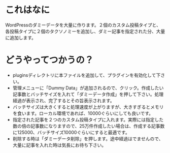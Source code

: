 # これはなに
WordPressのダミーデータを大量に作ります。２個のカスタム投稿タイプと、各投稿タイプに２個のタクソノミーを追加し、ダミー記事を指定された分、大量に追加します。

# どうやってつかうの？
- pluginsディレクトリに本ファイルを追加して、プラグインを有効化して下さい。
- 管理メニューに「Dummy Data」が追加されるので、クリック。作成したい記事数とバッチサイズを入れて「ダミーデータ作成」を押して下さい。処理経過が表示され、完了するとその旨表示されます。
- バッチサイズは大きくすると処理速度が上がりますが、大きすぎるとメモリを食います。ローカル環境であれば、10000ぐらいにしても良いです。
- 指定された記事を２つのカスタム投稿タイプに入れます。実際には指定した数の倍の記事数になりますので、25万件作成したい場合は、作成する記事数に125000、バッチサイズ10000ぐらいにすると最適です。
- 削除する時は「ダミーデータ削除」を押します。途中経過はでませんので、大量に記事を入れた時は気長にお待ち下さい。



